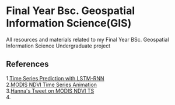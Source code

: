 # Final Year Bsc. Geospatial Information Science(GIS)

All resources and materials related to my Final Year BSc. Geospatial Information Science Undergraduate project




## References
1.[Time Series Prediction with LSTM-RNN](https://machinelearningmastery.com/time-series-prediction-lstm-recurrent-neural-networks-python-keras/#:~:text=LSTM%20Network%20for%20Regression,problem%20as%20a%20regression%20problem.&text=LSTMs%20are%20sensitive%20to%20the,%2D1%2C%20also%20called%20normalizing)<br >
2.[MODIS NDVI Time Series Animation](https://developers.google.com/earth-engine/tutorials/community/modis-ndvi-time-series-animation)<br>
3.[Hanna's Tweet on MODIS NDVI TS](https://twitter.com/hannah_kerner/status/1286020895123869697)<br>
4.


